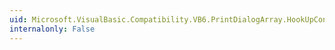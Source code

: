 ```yaml
---
uid: Microsoft.VisualBasic.Compatibility.VB6.PrintDialogArray.HookUpControlEvents(System.Object)
internalonly: False
---
```

